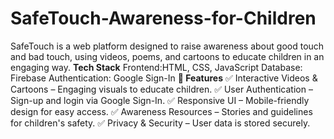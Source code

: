 # SafeTouch-Awareness-for-Children
SafeTouch is a web platform designed to raise awareness about good touch and bad touch, using videos, poems, and cartoons to educate children in an engaging way.
**Tech Stack**
Frontend:HTML, CSS, JavaScript
Database: Firebase
Authentication: Google Sign-In
**🎯 Features**
✅ Interactive Videos & Cartoons – Engaging visuals to educate children.
✅ User Authentication – Sign-up and login via Google Sign-In.
✅ Responsive UI – Mobile-friendly design for easy access.
✅ Awareness Resources – Stories and guidelines for children's safety.
✅ Privacy & Security – User data is stored securely.


